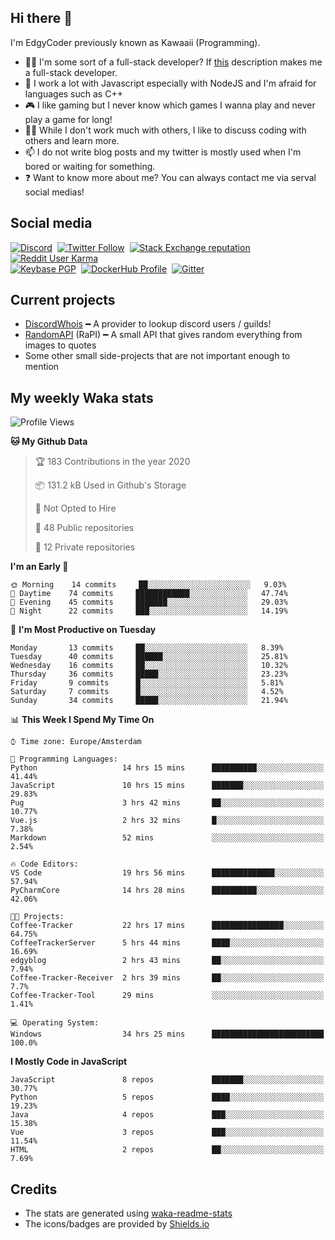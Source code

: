 ## Hi there 👋
I'm EdgyCoder previously known as Kawaaii (Programming).  
- 👨‍💻 I'm some sort of a full-stack developer? If [this](https://www.w3schools.com/whatis/whatis_fullstack.asp) description makes me a full-stack developer.
- 🌱 I work a lot with Javascript especially with NodeJS and I'm afraid for languages such as C++
- 🎮 I like gaming but I never know which games I wanna play and never play a game for long!
- 👯‍♀️ While I don't work much with others, I like to discuss coding with others and learn more.
- 📫 I do not write blog posts and my twitter is mostly used when I'm bored or waiting for something.
- ❓ Want to know more about me? You can always contact me via serval social medias!

## Social media
[![Discord](https://img.shields.io/discord/661411850856038431?label=Discord%20Guild&style=for-the-badge&logo=discord&logoColor=ffffff)](https://discord.gg/44yKPxm)
‎‎ [![Twitter Follow](https://img.shields.io/twitter/follow/edgycoder?color=%231DA1F2&label=Twitter&style=for-the-badge&logo=twitter&logoColor=ffffff)](https://twitter.com/EdgyCoder)
‎‎ [![Stack Exchange reputation](https://img.shields.io/stackexchange/stackoverflow/r/12418331?color=%23F48024&label=Stack%20overflow&style=for-the-badge&logo=stackoverflow&logoColor=ffffff)](https://stackoverflow.com/users/12418331/kawaaii)
‎‎ [![Reddit User Karma](https://img.shields.io/reddit/user-karma/combined/Kawaaii-Programming?label=Reddit&style=for-the-badge&logo=reddit&logoColor=ffffff)](https://www.reddit.com/user/Kawaaii-Programming)  
‎‎ [![Keybase PGP](https://img.shields.io/keybase/pgp/kawaaii?label=Keybase&logo=keybase&logoColor=ffffff&style=for-the-badge)](https://keybase.io/kawaaii)
‎‎ [![DockerHub Profile](https://img.shields.io/badge/DockerHub-kawaaii-informational?style=for-the-badge&logo=docker&logoColor=ffffff)](https://hub.docker.com/u/kawaaii)
‎‎ [![Gitter](https://img.shields.io/gitter/room/edgy-irrelevant/community?label=edgy-irrelevant&logo=gitter&logoColor=ffffff&style=for-the-badge)](https://gitter.im/edgy-irrelevant/community)

## Current projects
- [DiscordWhois](https://discordwhois.xyz) ━ A provider to lookup discord users / guilds!
- [RandomAPI](https://random.rest) (RaPI) ━ A small API that gives random everything from images to quotes
- Some other small side-projects that are not important enough to mention

## My weekly Waka stats
<!--START_SECTION:waka-->
![Profile Views](http://img.shields.io/badge/Profile%20Views-15-blue)

**🐱 My Github Data** 

> 🏆 183 Contributions in the year 2020
 > 
> 📦 131.2 kB Used in Github's Storage 
 > 
> 🚫 Not Opted to Hire
 > 
> 📜 48 Public repositories
 > 
> 🔑 12 Private repositories 

**I'm an Early 🐤** 

```text
🌞 Morning    14 commits     ██░░░░░░░░░░░░░░░░░░░░░░░   9.03% 
🌆 Daytime    74 commits     ████████████░░░░░░░░░░░░░   47.74% 
🌃 Evening    45 commits     ███████░░░░░░░░░░░░░░░░░░   29.03% 
🌙 Night      22 commits     ███░░░░░░░░░░░░░░░░░░░░░░   14.19%

```
📅 **I'm Most Productive on Tuesday** 

```text
Monday       13 commits     ██░░░░░░░░░░░░░░░░░░░░░░░   8.39% 
Tuesday      40 commits     ██████░░░░░░░░░░░░░░░░░░░   25.81% 
Wednesday    16 commits     ██░░░░░░░░░░░░░░░░░░░░░░░   10.32% 
Thursday     36 commits     █████░░░░░░░░░░░░░░░░░░░░   23.23% 
Friday       9 commits      █░░░░░░░░░░░░░░░░░░░░░░░░   5.81% 
Saturday     7 commits      █░░░░░░░░░░░░░░░░░░░░░░░░   4.52% 
Sunday       34 commits     █████░░░░░░░░░░░░░░░░░░░░   21.94%

```


📊 **This Week I Spend My Time On** 

```text
⌚︎ Time zone: Europe/Amsterdam

💬 Programming Languages: 
Python                   14 hrs 15 mins      ██████████░░░░░░░░░░░░░░░   41.44% 
JavaScript               10 hrs 15 mins      ███████░░░░░░░░░░░░░░░░░░   29.83% 
Pug                      3 hrs 42 mins       ██░░░░░░░░░░░░░░░░░░░░░░░   10.77% 
Vue.js                   2 hrs 32 mins       █░░░░░░░░░░░░░░░░░░░░░░░░   7.38% 
Markdown                 52 mins             ░░░░░░░░░░░░░░░░░░░░░░░░░   2.54%

🔥 Code Editors: 
VS Code                  19 hrs 56 mins      ██████████████░░░░░░░░░░░   57.94% 
PyCharmCore              14 hrs 28 mins      ██████████░░░░░░░░░░░░░░░   42.06%

🐱‍💻 Projects: 
Coffee-Tracker           22 hrs 17 mins      ████████████████░░░░░░░░░   64.75% 
CoffeeTrackerServer      5 hrs 44 mins       ████░░░░░░░░░░░░░░░░░░░░░   16.69% 
edgyblog                 2 hrs 43 mins       ██░░░░░░░░░░░░░░░░░░░░░░░   7.94% 
Coffee-Tracker-Receiver  2 hrs 39 mins       ██░░░░░░░░░░░░░░░░░░░░░░░   7.7% 
Coffee-Tracker-Tool      29 mins             ░░░░░░░░░░░░░░░░░░░░░░░░░   1.41%

💻 Operating System: 
Windows                  34 hrs 25 mins      █████████████████████████   100.0%

```

**I Mostly Code in JavaScript** 

```text
JavaScript               8 repos             ███████░░░░░░░░░░░░░░░░░░   30.77% 
Python                   5 repos             ████░░░░░░░░░░░░░░░░░░░░░   19.23% 
Java                     4 repos             ███░░░░░░░░░░░░░░░░░░░░░░   15.38% 
Vue                      3 repos             ███░░░░░░░░░░░░░░░░░░░░░░   11.54% 
HTML                     2 repos             ██░░░░░░░░░░░░░░░░░░░░░░░   7.69%

```



<!--END_SECTION:waka-->

## Credits
- The stats are generated using [waka-readme-stats](https://github.com/anmol098/waka-readme-stats)
- The icons/badges are provided by [Shields.io](https://shields.io/)
